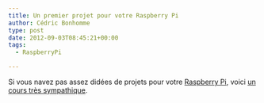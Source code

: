 ```yaml
---
title: Un premier projet pour votre Raspberry Pi
author: Cédric Bonhomme
type: post
date: 2012-09-03T08:45:21+00:00
tags:
  - RaspberryPi

---
```

Si vous navez pas assez didées de projets pour votre [Raspberry Pi][1],
voici [un cours très sympathique][2].

 [1]: http://www.raspberrypi.org/
 [2]: http://www.cl.cam.ac.uk/freshers/raspberrypi/tutorials/os/